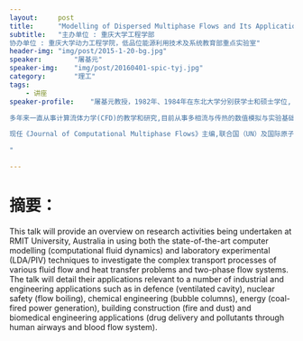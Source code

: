 ```yaml
---
layout:     post
title:      "Modelling of Dispersed Multiphase Flows and Its Applications"
subtitle:   "主办单位 : 重庆大学工程学部
协办单位 : 重庆大学动力工程学院，低品位能源利用技术及系统教育部重点实验室"
header-img: "img/post/2015-1-20-bg.jpg"
speaker:		"屠基元"
speaker-img:	"img/post/20160401-spic-tyj.jpg"
category:		"理工"
tags:
    - 讲座
speaker-profile:	"屠基元教授，1982年、1984年在东北大学分别获学士和硕士学位, 1984-1989年任复旦大学讲师,1992年获瑞典皇家理工学院博士学位,现任澳洲墨尔本皇家理工大学（RMIT）航空机械及制造工程学院副院长兼学术委员会主任，国家“千人计划”清华大学特聘教授。

多年来一直从事计算流体力学(CFD)的教学和研究,目前从事多相流与传热的数值模拟与实验基础研究，及多相流在航空、汽车、建筑、核能及生物医学工程的应用研究,已发表学术科研论文400多篇，新出专著8本, 由国际著名出版社（Elsevier 和Springer）出版发行,其中《多相流计算方法与应用》一书荣获英国化学工程师协会最佳出版物Brennel奖章。

现任《Journal of Computational Multiphase Flows》主编,联合国（UN）及国际原子能机构（IAEA）专家委员会成员、国际计算流体力学会议组织委员会常务委员。曾两度荣获墨尔本皇家理工大学优秀教学奖和杰出研究奖。并且在清华大学、国防科大、东北大学、重庆大学、中科院研究生院、南京航空航天大学等国内名校任教讲课,课后受到学生和教师的一致好评。

"

---
```

# 摘要：
This talk will provide an overview on research activities being undertaken at RMIT University, Australia in using both the state-of-the-art computer modelling (computational fluid dynamics) and laboratory experimental (LDA/PIV) techniques to investigate the complex transport processes of various fluid flow and heat transfer problems and two-phase flow systems. The talk will detail their applications relevant to a number of industrial and engineering applications such as in defence (ventilated cavity), nuclear safety (flow boiling), chemical engineering (bubble columns), energy (coal-fired power generation), building construction (fire and dust) and biomedical engineering applications (drug delivery and pollutants through human airways and blood flow system).

